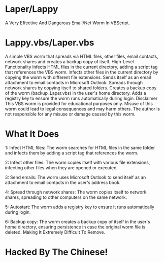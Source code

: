 # Laper/Lappy
A Very Effective And Dangerous Email/Net Worm In VBScript.

# Lappy.vbs/Laper.vbs
A simple VBS worm that spreads via HTML files, other files, email contacts, network shares and creates a backup copy of itself.
High-Level Functionality
Infects HTML files in the current directory, adding a script tag that references the VBS worm.
Infects other files in the current directory by copying the worm with different file extensions.
Sends itself as an email attachment to email contacts in Microsoft Outlook.
Spreads through network shares by copying itself to shared folders.
Creates a backup copy of the worm (backup_Laper.vbs) in the user's home directory.
Adds a registry key to ensure the worm runs automatically during login.
Disclaimer
This VBS worm is provided for educational purposes only. Misuse of this worm could lead to legal consequences and may harm others. The author is not responsible for any misuse or damage caused by this worm.

# What It Does
1: Infect HTML files: The worm searches for HTML files in the same folder and infects them by adding a script tag that references the worm.

2: Infect other files: The worm copies itself with various file extensions, infecting other files when they are opened or executed.

3: Send emails: The worm uses Microsoft Outlook to send itself as an attachment to email contacts in the user's address book.

4: Spread through network shares: The worm copies itself to network shares, spreading to other computers on the same network.

5: Autostart: The worm adds a registry key to ensure it runs automatically during login.

6: Backup copy: The worm creates a backup copy of itself in the user's home directory, ensuring persistence in case the original worm file is deleted.
Making It Extremely Difficult To Remove.

# Hacked By The Chinese!
